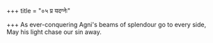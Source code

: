 +++
title = "०५ प्र यदग्नेः"

+++
As ever-conquering Agni's beams of splendour go to every side,  
     May his light chase our sin away.